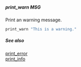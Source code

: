 ##### print_warn MSG

Print an warning message.

```bash
print_warn "This is a warning."
```

##### See also

[print_error](print_error.md)  
[print_info](print_info.md)  
